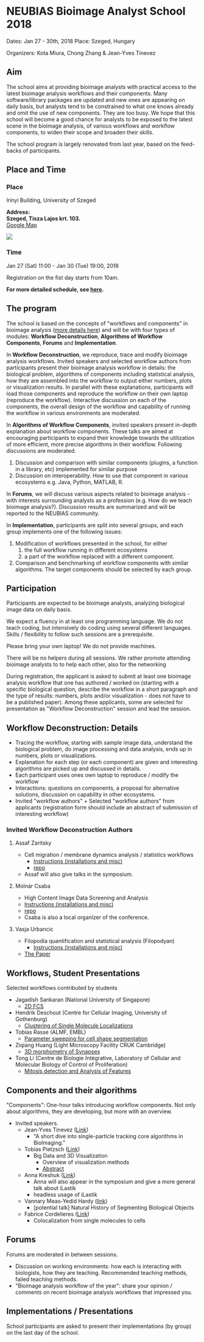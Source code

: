 # NEUBIAS Bioimage Analyst School 2018

Dates: Jan 27 - 30th, 2018
Place: Szeged, Hungary

Organizers: Kota Miura, Chong Zhang & Jean-Yves Tinevez

## Aim

The school aims at providing bioimage analysts with practical access to the latest bioimage analysis workflows and their components. Many software/library packages are updated and new ones are appearing on daily basis, but analysts tend to be constrained to what one knows already and omit the use of new components. They are too busy. We hope that this school will become a good chance for analysts to be exposed to the latest scene in the bioimage analysis, of various workflows and workflow components, to widen their scope and broaden their skills.

The school program is largely renovated from last year, based on the feed-backs of participants. 

## Place and Time

### Place
Irinyi Building, University of Szeged  

**Address:**  
**Szeged, Tisza Lajos krt. 103.**   
[Google Map](https://goo.gl/maps/Ht6XGuZ8Szt)

![](imgs/TS_venue.png)

### Time

Jan 27 (Sat) 11:00  - Jan 30 (Tue) 19:00, 2018 

Registration on the fist day starts  from 10am.  

**For more detailed schedule, see [here](https://docs.google.com/spreadsheets/d/1WCevAgjsBsMp7i2cOdKCES6arct8oC_nhGJfWr-PQs0/edit?usp=sharing).**

## The program 

The school is based on the concepts of "workflows and components" in bioimage analysis ([more details here](https://www.authorea.com/users/90123/articles/211121-workflows-and-components-of-bioimage-analysis-the-neubias-concept)) and will be with four types of modules: **Workflow Deconstruction**, **Algorithms of Workflow Components**, **Forums** and **Implementation**. 

In **Workflow Deconstruction**, we reproduce, trace and modify bioimage analysis workflows. Invited speakers and selected workflow authors from participants present their bioimage analysis workflow in details: the biological problem, algorithms of components including statistical analysis, how they are assembled into the workflow to output either numbers, plots or visualization results. In parallel with these explanations, participants will load those components and reproduce the workflow on their own laptop (reproduce the workflow). Interactive discussion on each of the components, the overall design of the workflow and capability of running the workflow in various environments are moderated. 

In **Algorithms of Workflow Components**, invited speakers present in-depth explanation about workflow components. These talks are aimed at encouraging participants to expand their knowledge towards the utilization of more efficient, more precise algorithms in their workflow. Following discussions are moderated. 

1. Discussion and comparison with similar components (plugins, a function in a library, etc) implemented for similar purpose
2. Discussion on interoperability. How to use that component in various ecosystems e.g. Java, Python, MATLAB, R. 

In **Forums**, we will discuss various aspects related to bioimage analysis - with interests surrounding analysts as a profession  (e.g. How do we teach bioimage analysis?). Discussion results are summarized and will be reported to the NEUBIAS community.

In **Implementation**, participants are split into several groups, and each group implements one of the following issues:


1. Modification of workflows presented in the school, for either 
   1. the full workflow running in different ecosystems
   2. a part of the workflow replaced with a different component. 
2. Comparison and benchmarking of workflow components with similar algorithms. The target components should be selected by each group. 

## Participation

Participants are expected to be bioimage analysts, analyzing biological image data on daily basis. 

We expect a fluency in at least one programming language. We do not teach coding, but intensively do coding using several different languages. Skills / flexibility to follow such sessions are a prerequisite. 

Please bring your own laptop! We do not provide machines.  

There will be no helpers during all sessions. We rather promote attending bioimage analysts to to help each other, also for the networking 

During registration, the applicant is asked to submit at least one bioimage analysis workflow that one has authored / worked on (starting with a specific biological question, describe the workflow in a short paragraph and the type of results: numbers, plots and/or visualization - does not have to be a published paper). Among these applicants, some are selected for presentation as "Workflow Deconstruction" session and lead the session. 

## Workflow Deconstruction: Details

  * Tracing the workflow, starting with sample image data, understand the biological problem, do image processing and data analysis, ends up in numbers, plots or visualizations. 
  * Explanation for each step (or each component) are given and interesting algorithms are picked up and discussed in details. 
  * Each participant uses ones own laptop to reproduce / modify the workflow
  * Interactions: questions on components, a proposal for alternative solutions, discussion on capability in other ecosystems. 
  * Invited "workflow authors" + Selected "workflow authors" from applicants (registration form should include an abstract of submission of interesting workflow)

### Invited Workflow Deconstruction Authors

1. Assaf Zaritsky
   * Cell migration / membrane dynamics analysis / statistics workflows
     * [Instructions (installations and misc)](https://github.com/miura/NEUBIAS_AnalystSchool2018/blob/master/Assaf/NEUBIAS_SzegedSchool_AssafZar.md)
     * [repo](https://github.com/assafzar/MonolayerKymographs) 	
   * Assaf will also give talks in the symposium. 

2. Molnár Csaba
   *  High Content Image Data Screening and Analysis
     * [Instructions (installations and misc)](https://github.com/miura/NEUBIAS_AnalystSchool2018/blob/master/Csaba/NEUBIAS2018%20Szeged%20TS7%20High%20Content%20Screening.md)
     * [repo](https://github.com/csmolnar/NEUBIAS_2018_TS7_HCS) 
   *  Csaba is also a local organizer of the conference. 
3. Vasja Urbancic
   * Filopodia quantification and statistical analysis (Filopodyan)
     * [Instructions (installations and misc)](https://github.com/miura/NEUBIAS_AnalystSchool2018/blob/master/Vasja/NEUBIAS_Analysis_of_filopodia_dynamics.md)
   * [The Paper](http://jcb.rupress.org/content/early/2017/07/28/jcb.201705113) 

## Workflows, Student Presentations

Selected workflows contributed by students

- Jagadish Sankaran (National University of Singapore)
  - [2D FCS](https://github.com/miura/NEUBIAS_AnalystSchool2018/blob/master/Submitted_Workflow_Presentations.md#2d-fcs)
- Hendrik Deschout (Centre for Cellular Imaging, University of Gothenburg)
  - [Clustering of Single Molecule Localizations](https://github.com/miura/NEUBIAS_AnalystSchool2018/blob/master/Submitted_Workflow_Presentations.md#clustering-of-single-molecule-localizations)
- Tobias Rasse (ALMF, EMBL)
  - [Parameter sweeping for cell shape segmentation](https://github.com/miura/NEUBIAS_AnalystSchool2018/blob/master/Submitted_Workflow_Presentations.md#parameter-sweeping-for-cell-shape-segmentation)
- Ziqiang Huang (Light Microscopy Facility CRUK Cambridge)
  - [3D morphometry of Synapses](https://github.com/miura/NEUBIAS_AnalystSchool2018/blob/master/Submitted_Workflow_Presentations.md#3d-mprphometry-of-synapses)
- Tong Li (Centre de Biologie Intégrative, Laboratory of Cellular and Molecular Biology of Control of Proliferation)
  - [Mitosis detection and Analysis of Features](https://github.com/miura/NEUBIAS_AnalystSchool2018/blob/master/Submitted_Workflow_Presentations.md#mitosis-detection-and-analysis-of-features) 

## Components and their algorithms

"Components": One-hour talks introducing workflow components. Not only about algorithms, they are developing, but more with an overview.

* Invited speakers. 
  * Jean-Yves Tinevez ([Link](https://research.pasteur.fr/en/member/jean-yves-tinevez/))
     * "A short dive into single-particle tracking core algorithms in BioImaging."
  * Tobias Pietzsch ([Link](https://github.com/tpietzsch))
     * Big Data and 3D Visualization
         * Overview of visualization methods
         * [Abstract](https://github.com/miura/NEUBIAS_AnalystSchool2018/blob/master/component_talks.md#big-data-and-3d-visualization)
  * Anna Kreshuk ([Link](https://hciweb.iwr.uni-heidelberg.de/Staff/akreshuk))
     * Anna will also appear in the symposium and give a more general talk about iLastik
     * headless usage of iLastik
  * Vannary Meas-Yedid Hardy ([link](https://research.pasteur.fr/en/member/vannary-meas-yedid-hardy/))
     * [potential talk] Natural History of Segmenting Biological Objects 
  * Fabrice Cordelieres ([Link](https://www.researchgate.net/profile/Fabrice_Cordelieres))
     * Colocalization from single molecules to cells 

## Forums

Forums are moderated in between sessions. 

- Discussion on working environments: how each is interacting with biologists, how they are teaching. Recommended teaching methods, failed teaching methods. 
- "Bioimage analysis workflow of the year": share your opinion / comments on recent bioimage analysis workflows that impressed you. 


## Implementations / Presentations

School participants are asked to present their implementations (by group) on the last day of the school. 






